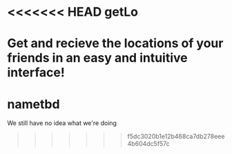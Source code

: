 <<<<<<< HEAD
getLo
=====================

Get and recieve the locations of your friends in an easy and intuitive interface!
=======
nametbd
=======

We still have no idea what we're doing
>>>>>>> f5dc3020b1e12b468ca7db278eee4b604dc5f57c
